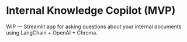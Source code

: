 # Internal Knowledge Copilot (MVP)

WIP — Streamlit app for asking questions about your internal documents using LangChain + OpenAI + Chroma.
